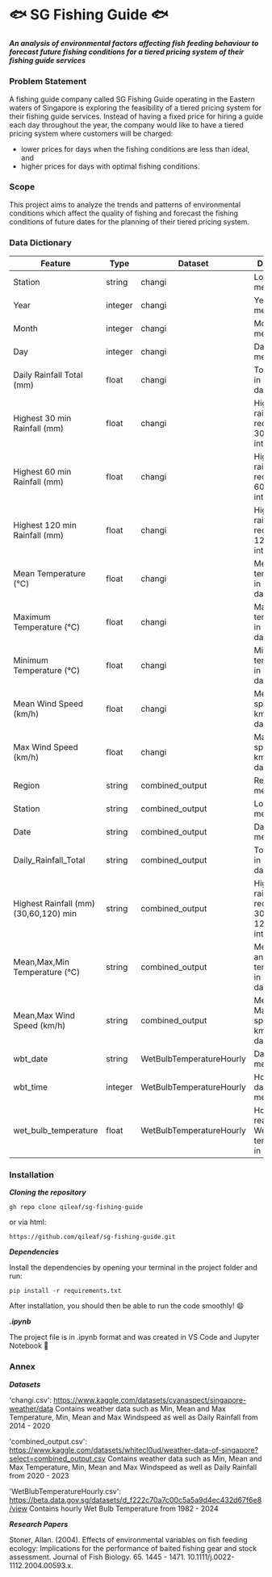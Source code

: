# :fish: SG Fishing Guide :fish:
##### An analysis of environmental factors affecting fish feeding behaviour to forecast future fishing conditions for a tiered pricing system of their fishing guide services

### Problem Statement
A fishing guide company called SG Fishing Guide operating in the Eastern waters of Singapore is exploring the feasibility of a tiered pricing system for their fishing guide services. Instead of having a fixed price for hiring a guide each day throughout the year, the company would like to have a tiered pricing system where customers will be charged:

 - lower prices for days when the fishing conditions are less than ideal, and 
 - higher prices for days with optimal fishing conditions. 

### Scope

This project aims to analyze the trends and patterns of environmental conditions which affect the quality of fishing and forecast the fishing conditions of future dates for the planning of their tiered pricing system.

### Data Dictionary

|Feature|Type|Dataset|Description|
|---|---|---|---|
|Station|string|changi|Location of measurement| 
|Year|integer|changi|Year of measurement| 
|Month|integer|changi|Month of measurement| 
|Day|integer|changi|Day of measurement| 
|Daily Rainfall Total (mm)|float|changi|Total rainfall in mm for the day| 
|Highest 30 min Rainfall (mm)|float|changi|Highest rainfall recorded in 30min intervals| 
|Highest 60 min Rainfall (mm)|float|changi|Highest rainfall recorded in 60min intervals| 
|Highest 120 min Rainfall (mm)|float|changi|Highest rainfall recorded in 120min intervals| 
|Mean Temperature (°C)|float|changi|Mean temperature in °C for the day| 
|Maximum Temperature (°C)|float|changi|Max temperature in °C for the day| 
|Minimum Temperature (°C)|float|changi|Min temperature in °C for the day| 
|Mean Wind Speed (km/h) |float|changi|Mean wind speed in km/h for the day| 
|Max Wind Speed (km/h)  |float|changi|Max wind speed in km/h for the day| 
|Region|string|combined_output|Region of measurement| 
|Station|string|combined_output|Location of measurement| 
|Date|string|combined_output|Date of measurement| 
|Daily_Rainfall_Total|string|combined_output|Total rainfall in mm for the day| 
|Highest Rainfall (mm) (30,60,120) min|string|combined_output|Highest rainfall recorded in 30, 60 and 120min intervals|
|Mean,Max,Min Temperature (°C)|string|combined_output|Mean, Max and Min temperature in °C for the day|
|Mean,Max Wind Speed (km/h)|string|combined_output|Mean and Max wind speed in km/h for the day|
|wbt_date|string|WetBulbTemperatureHourly|Date of measurement| 
|wbt_time|integer|WetBulbTemperatureHourly|Hour of the day of measurement| 
|wet_bulb_temperature|float|WetBulbTemperatureHourly|Hourly reading of Wet bulb temperature in °C| 
### Installation

***Cloning the repository***

`gh repo clone qileaf/sg-fishing-guide`

or via html:

`https://github.com/qileaf/sg-fishing-guide.git`

***Dependencies***

Install the dependencies by opening your terminal in the project folder and run:

`pip install -r requirements.txt`

After installation, you should then be able to run the code smoothly! :smile:

***.ipynb***

The project file is in .ipynb format and was created in VS Code and Jupyter Notebook :book:

### Annex

***Datasets***

'changi.csv': https://www.kaggle.com/datasets/cyanaspect/singapore-weather/data
Contains weather data such as Min, Mean and Max Temperature, Min, Mean and Max Windspeed as well as Daily Rainfall from 2014 - 2020

'combined_output.csv': https://www.kaggle.com/datasets/whitecl0ud/weather-data-of-singapore?select=combined_output.csv
Contains weather data such as Min, Mean and Max Temperature, Min, Mean and Max Windspeed as well as Daily Rainfall from 2020 - 2023

'WetBlubTemperatureHourly.csv': https://beta.data.gov.sg/datasets/d_f222c70a7c00c5a5a9d4ec432d67f6e8/view
Contains hourly Wet Bulb Temperature from 1982 - 2024

***Research Papers***

Stoner, Allan. (2004). Effects of environmental variables on fish feeding ecology: Implications for the performance of baited fishing gear and stock assessment.
Journal of Fish Biology. 65. 1445 - 1471. 10.1111/j.0022-1112.2004.00593.x. 